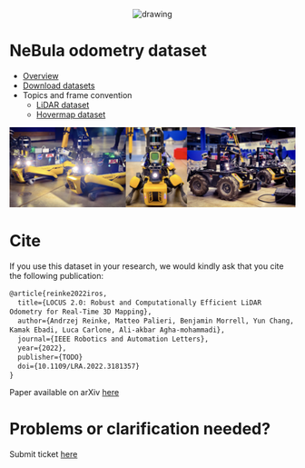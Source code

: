 <p align="center">
<img src="images/Combined.png" alt="drawing" width="1000"/>
</p>

# NeBula odometry dataset

- [Overview](pages/overview.md)
- [Download datasets](pages/dataset.md)
- Topics and frame convention
  - [LiDAR dataset](pages/topic_lidar.md)
  - [Hovermap dataset](pages/topic_hovermap.md)



<img src="images/all_robots2.png" alt="drawing" width="1000"/>

# Cite

If you use this dataset in your research, we would kindly ask that you cite the following publication:

```
@article{reinke2022iros,
  title={LOCUS 2.0: Robust and Computationally Efficient LiDAR Odometry for Real-Time 3D Mapping},
  author={Andrzej Reinke, Matteo Palieri, Benjamin Morrell, Yun Chang, Kamak Ebadi, Luca Carlone, Ali-akbar Agha-mohammadi},
  journal={IEEE Robotics and Automation Letters},
  year={2022},
  publisher={TODO}
  doi={10.1109/LRA.2022.3181357}
}
```

Paper available on arXiv [here](https://arxiv.org/abs/2205.11784)

# Problems or clarification needed?
Submit ticket [here](https://github.com/NeBula-Autonomy/nebula-odometry-dataset/issues)
